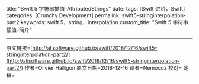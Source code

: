 title: "Swift 5 字符串插值-AttributedStrings"
date: 
tags: [Swift 进阶，Swift]
categories: [Crunchy Development]
permalink: swift5-stringinterpolation-part2
keywords: swift 5，string，interpolation
custom_title: "Swift 5 字符串插值-简介"

------

原文链接=[http://alisoftware.github.io/swift/2018/12/16/swift5-stringinterpolation-part2/](http://alisoftware.github.io/swift/2018/12/16/swift5-stringinterpolation-part2/)
作者=Olivier Halligon
原文日期=2018-12-16
译者=Nemocdz
校对=
定稿=

 <!--此处开始正文-->



 <!--more-->

 
